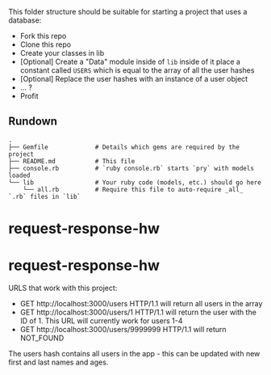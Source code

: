 This folder structure should be suitable for starting a project that uses a database:

* Fork this repo
* Clone this repo
* Create your classes in lib
* [Optional] Create a "Data" module inside of `lib` inside of it place a constant called `USERS` which is equal to the array of all the user hashes
* [Optional] Replace the user hashes with an instance of a user object
* ... ?
* Profit


## Rundown

```
.
├── Gemfile             # Details which gems are required by the project
├── README.md           # This file
├── console.rb          # `ruby console.rb` starts `pry` with models loaded
└── lib                 # Your ruby code (models, etc.) should go here
    └── all.rb          # Require this file to auto-require _all_ `.rb` files in `lib`
```
# request-response-hw
# request-response-hw

URLS that work with this project:
* GET http://localhost:3000/users HTTP/1.1 will return all users in the array
* GET http://localhost:3000/users/1 HTTP/1.1 will return the user with the ID of 1. This URL will currently work for users 1-4
* GET http://localhost:3000/users/9999999 HTTP/1.1 will return NOT_FOUND

The users hash contains all users in the app - this can be updated with new first and last names and ages. 
